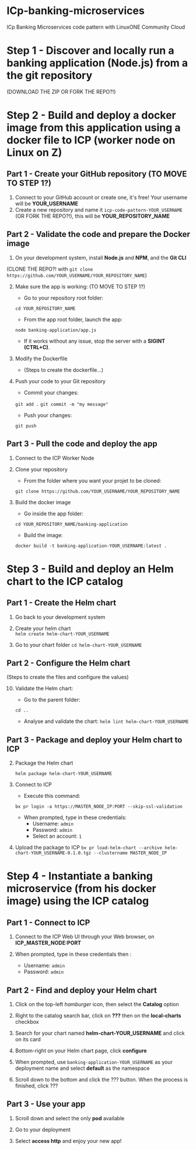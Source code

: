 # ICp-banking-microservices
ICp Banking Microservices code pattern with LinuxONE Community Cloud

# Step 1 - Discover and locally run a banking application (Node.js) from a the git repository
(DOWNLOAD THE ZIP OR FORK THE REPO?!)

# Step 2 - Build and deploy a docker image from this application using a docker file to ICP (worker node on Linux on Z)

## Part 1 - Create your GitHub repository (TO MOVE TO STEP 1?)
1. Connect to your GitHub account or create one, it's free! Your username will be **YOUR_USERNAME**
2. Create a new repository and name it `icp-code-pattern-YOUR_USERNAME` (OR FORK THE REPO?!), this will be **YOUR_REPOSITORY_NAME**

## Part 2  - Validate the code and prepare the Docker image
1. On your development system, install **Node.js** and **NPM**, and the **Git CLI**

(CLONE THE REPO?! with `git clone https://github.com/YOUR_USERNAME/YOUR_REPOSITORY_NAME`)

2. Make sure the app is working: (TO MOVE TO STEP 1?)
    - Go to your repository root folder:

    `cd YOUR_REPOSITORY_NAME`

    - From the app root folder, launch the app:

    `node banking-application/app.js`
    
    - If it works without any issue, stop the server with a **SIGINT (CTRL+C)**.

3. Modify the Dockerfile
    - (Steps to create the dockerfile...)

4. Push your code to your Git repository
    - Commit your changes:

    `git add .`
    `git commit -m "my message"`
    
    - Push your changes:

    `git push`

## Part 3 - Pull the code and deploy the app
1. Connect to the ICP Worker Node

2. Clone your repository
    - From the folder where you want your projet to be cloned:
    
    `git clone https://github.com/YOUR_USERNAME/YOUR_REPOSITORY_NAME`

3. Build the docker image
    - Go inside the app folder:
    
    `cd YOUR_REPOSITORY_NAME/banking-application`
    
    - Build the image:
    
    `docker build -t banking-application-YOUR_USERNAME:latest .`

# Step 3 - Build and deploy an Helm chart to the ICP catalog

## Part 1 - Create the Helm chart
1. Go back to your development system

2. Create your helm chart   
    `helm create helm-chart-YOUR_USERNAME`

3. Go to your chart folder
    `cd helm-chart-YOUR_USERNAME`

## Part 2 - Configure the Helm chart
(Steps to create the files and configure the values)

10. Validate the Helm chart:
    - Go to the parent folder:
    
    `cd ..`

    - Analyse and validate the chart:
    `helm lint helm-chart-YOUR_USERNAME`

## Part 3 - Package and deploy your Helm chart to ICP
2. Package the Helm chart
    
    `helm package helm-chart-YOUR_USERNAME`

3. Connect to ICP
    - Execute this command:

    `bx pr login -a https://MASTER_NODE_IP:PORT --skip-ssl-validation`
    
    - When prompted, type in these credentials:
        - Username: `admin`
        - Password: `admin`
        - Select an account: `1`
 
4. Upload the package to ICP
    `bx pr load-helm-chart --archive helm-chart-YOUR_USERNAME-0.1.0.tgz --clustername MASTER_NODE_IP`

# Step 4 - Instantiate a banking microservice (from his docker image) using the ICP catalog

## Part 1 - Connect to ICP
1. Connect to the ICP Web UI through your Web browser, on **ICP_MASTER_NODE:PORT**

2. When prompted, type in these credentials then :
    - Username: `admin`
    - Password: `admin`

## Part 2 - Find and deploy your Helm chart
1. Click on the top-left *hamburger* icon, then select the **Catalog** option

2. Right to the catalog search bar, click on **???** then on the **local-charts** checkbox

3. Search for your chart named **helm-chart-YOUR_USERNAME** and click on its card

4. Bottom-right on your Helm chart page, click **configure**

5. When prompted, use `banking-application-YOUR_USERNAME` as your deployment name and select **default** as the namespace

6. Scroll down to the bottom and click the ??? button. When the process is finished, click ???

## Part 3 - Use your app
1. Scroll down and select the only **pod** available 

2. Go to your deployment

3. Select **access http** and enjoy your new app!